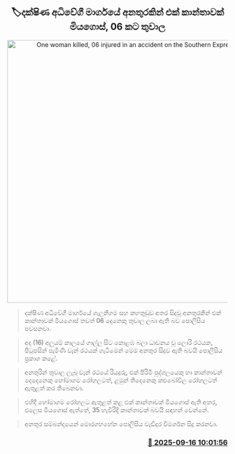 <p align='center'><b><h2 align='center' title='One woman killed, 06 injured in an accident on the Southern Expressway'>🏷දක්ෂිණ අධිවේගී මාර්ගයේ අනතුරකින් එක් කාන්තාවක් මියගොස්, 06 කට තුවාල</h2></b></p>
<p align='center'><img src='https://helakuru.sgp1.cdn.digitaloceanspaces.com/esana/images/lib/accident-new.jpg' width='600' alt='One woman killed, 06 injured in an accident on the Southern Expressway'></p>

> දක්ෂිණ අධිවේගී මාර්ගයේ ගැලනිගම සහ කහතුඩුව අතර සිදුවූ අනතුරකින් එක් කාන්තාවක් මියගොස් තවත් 06 දෙනෙකු තුවාල ලබා ඇති බව පොලීසිය පවසනවා.

> අද (16) අලුයම් කාලයේ ගාල්ල සිට කොළඹ බලා ධාවනය වූ ලොරි රථයක, පිටුපසින් පැමිණි වෑන් රථයක් ගැටීමෙන් මෙම අනතුර සිදුව ඇති බවයි පොලීසිය ප්‍රකාශ කළේ.

> අනතුරින් තුවාල ලැබූ වෑන් රථයේ රියදුරු, එක් පිරිමි පුද්ගලයෙකු හා කාන්තාවන් දෙදෙනෙකු හෝමාගම රෝහලටත්, ළමුන් තිදෙනෙකු කළුබෝවිල රෝහලටත් ඇතුළත් කර තිබෙනවා.

> එහිදී හෝමාගම රෝහලට ඇතුළත් කළ එක් කාන්තාවක් මියගොස් ඇති අතර, එලෙස මියගොස් ඇත්තේ, 35 හැවිරිදි කාන්තාවක් බවයි සඳහන් වෙන්නේ.

> අනතුර සම්බන්දයෙන් මොරගහහේන පොලිසිය වැඩිදුර විමර්ශන සිදු කරනවා.



<h3 align='right'><a href='https://www.helakuru.lk/esana/p/113660/'>📅 2025-09-16 10:01:56</a></h3>
